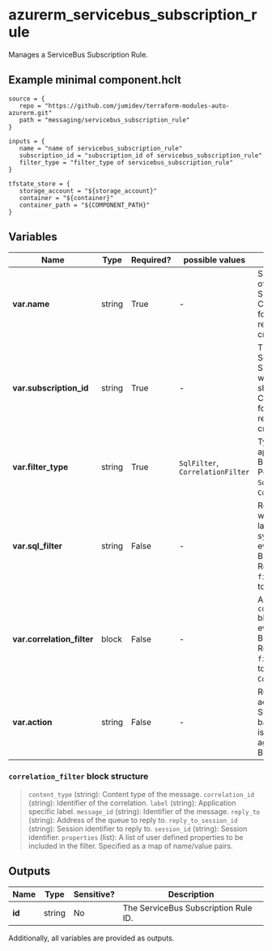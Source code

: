 # azurerm_servicebus_subscription_rule

Manages a ServiceBus Subscription Rule.

## Example minimal component.hclt

```hcl
source = {
   repo = "https://github.com/jumidev/terraform-modules-auto-azurerm.git" 
   path = "messaging/servicebus_subscription_rule" 
}

inputs = {
   name = "name of servicebus_subscription_rule" 
   subscription_id = "subscription_id of servicebus_subscription_rule" 
   filter_type = "filter_type of servicebus_subscription_rule" 
}

tfstate_store = {
   storage_account = "${storage_account}" 
   container = "${container}" 
   container_path = "${COMPONENT_PATH}" 
}

```

## Variables

| Name | Type | Required? |  possible values |  Description |
| ---- | ---- | --------- |  ----------- | ----------- |
| **var.name** | string | True | -  |  Specifies the name of the ServiceBus Subscription Rule. Changing this forces a new resource to be created. | 
| **var.subscription_id** | string | True | -  |  The ID of the ServiceBus Subscription in which this Rule should be created. Changing this forces a new resource to be created. | 
| **var.filter_type** | string | True | `SqlFilter`, `CorrelationFilter`  |  Type of filter to be applied to a BrokeredMessage. Possible values are `SqlFilter` and `CorrelationFilter`. | 
| **var.sql_filter** | string | False | -  |  Represents a filter written in SQL language-based syntax that to be evaluated against a BrokeredMessage. Required when `filter_type` is set to `SqlFilter`. | 
| **var.correlation_filter** | block | False | -  |  A `correlation_filter` block to be evaluated against a BrokeredMessage. Required when `filter_type` is set to `CorrelationFilter`. | 
| **var.action** | string | False | -  |  Represents set of actions written in SQL language-based syntax that is performed against a BrokeredMessage. | 

### `correlation_filter` block structure

>`content_type` (string): Content type of the message.
>`correlation_id` (string): Identifier of the correlation.
>`label` (string): Application specific label.
>`message_id` (string): Identifier of the message.
>`reply_to` (string): Address of the queue to reply to.
>`reply_to_session_id` (string): Session identifier to reply to.
>`session_id` (string): Session identifier.
>`properties` (list): A list of user defined properties to be included in the filter. Specified as a map of name/value pairs.



## Outputs

| Name | Type | Sensitive? | Description |
| ---- | ---- | --------- | --------- |
| **id** | string | No  | The ServiceBus Subscription Rule ID. | 

Additionally, all variables are provided as outputs.
